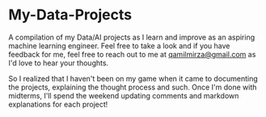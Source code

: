 # My-Data-Projects
A compilation of my Data/AI projects as I learn and improve as an aspiring machine learning engineer. Feel free to take a look and if you have feedback for me, feel free to reach out to me at qamilmirza@gmail.com as I'd love to hear your thoughts. 


So I realized that I haven't been on my game when it came to documenting the projects, explaining the thought process and such. Once I'm done with midterms, I'll spend the weekend updating comments and markdown explanations for each project!


